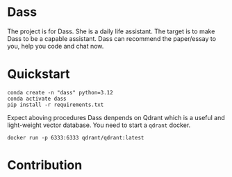 # Dass
The project is for Dass. She is a daily life assistant. The target is to make Dass to be a capable assistant.
Dass can recommend the paper/essay to you, help you code and chat now.  

# Quickstart
```
conda create -n "dass" python=3.12
conda activate dass
pip install -r requirements.txt
```
Expect aboving procedures Dass denpends on Qdrant which is a useful and light-weight vector database. You need to start a `qdrant` docker.
```
docker run -p 6333:6333 qdrant/qdrant:latest
```
# Contribution
